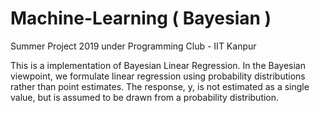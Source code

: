 # Machine-Learning ( Bayesian )
Summer Project 2019 under Programming Club - IIT Kanpur

This is a implementation of Bayesian Linear Regression.
In the Bayesian viewpoint, we formulate linear regression using probability distributions rather than point estimates. 
The response, y, is not estimated as a single value, but is assumed to be drawn from a probability distribution.

